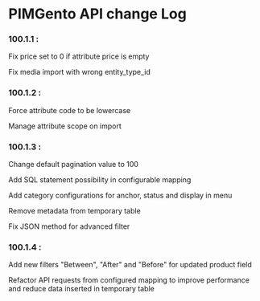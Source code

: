 # PIMGento API change Log

### 100.1.1 :
Fix price set to 0 if attribute price is empty

Fix media import with wrong entity_type_id

### 100.1.2 :
Force attribute code to be lowercase

Manage attribute scope on import

### 100.1.3 :
Change default pagination value to 100

Add SQL statement possibility in configurable mapping

Add category configurations for anchor, status and display in menu

Remove metadata from temporary table

Fix JSON method for advanced filter

### 100.1.4 :
Add new filters "Between", "After" and "Before" for updated product field

Refactor API requests from configured mapping to improve performance and reduce data inserted in temporary table
